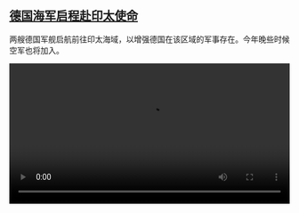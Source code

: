 <!--1715428024000-->
[德国海军启程赴印太使命](https://www.dw.com/zh/%E5%BE%B7%E5%9B%BD%E6%B5%B7%E5%86%9B%E5%90%AF%E7%A8%8B%E8%B5%B4%E5%8D%B0%E5%A4%AA%E4%BD%BF%E5%91%BD/a-69027526)
------

<p>两艘德国军舰启航前往印太海域，以增强德国在该区域的军事存在。今年晚些时候空军也将加入。</small></p><video src="https://tvdownloaddw-a.akamaihd.net/Events/mp4/vdt_zh/2024/dwvgchi240508_indopacific-_01icw_AVC_1280x720.mp4" controls style="width:100%"></video>
